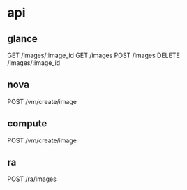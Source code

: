 # api

## glance
GET /images/:image_id
GET /images
POST /images
DELETE /images/:image_id

## nova
POST /vm/create/image

## compute
POST /vm/create/image

## ra
POST /ra/images
